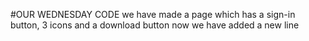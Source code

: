 #OUR WEDNESDAY CODE
we have made a page which has a sign-in button, 3 icons and a download button
now we have added a new line
